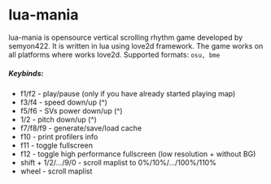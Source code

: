 # lua-mania

lua-mania is opensource vertical scrolling rhythm game developed by semyon422.
It is written in lua using love2d framework.
The game works on all platforms where works love2d.
Supported formats: `osu, bme`

##### Keybinds:
- f1/f2 - play/pause (only if you have already started playing map)
- f3/f4 - speed down/up (^)
- f5/f6 - SVs power down/up (^)
- 1/2 - pitch down/up (^)
- f7/f8/f9 - generate/save/load cache
- f10 - print profilers info
- f11 - toggle fullscreen
- f12 - toggle high performance fullscreen (low resolution + without BG)
- shift + 1/2/.../9/0 - scroll maplist to 0%/10%/.../100%/110%
- wheel - scroll maplist
